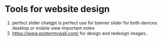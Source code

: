 # Tools for website design
1. perfect slider chatgpt is perfect use for banner slider for both devices desktop or mobile view important notes
2. https://www.postermywall.com/ for design and redesign images..
